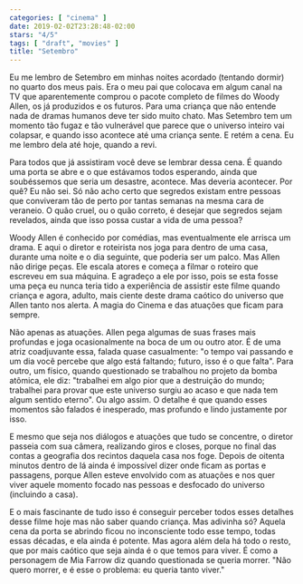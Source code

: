 ```yaml
---
categories: [ "cinema" ]
date: 2019-02-02T23:28:48-02:00
stars: "4/5"
tags: [ "draft", "movies" ]
title: "Setembro"
---
```

Eu me lembro de Setembro em minhas noites acordado (tentando dormir) no quarto dos meus pais. Era o meu pai que colocava em algum canal na TV que aparentemente comprou o pacote completo de filmes do Woody Allen, os já produzidos e os futuros. Para uma criança que não entende nada de dramas humanos deve ter sido muito chato. Mas Setembro tem um momento tão fugaz e tão vulnerável que parece que o universo inteiro vai colapsar, e quando isso acontece até uma criança sente. E retém a cena. Eu me lembro dela até hoje, quando a revi.

Para todos que já assistiram você deve se lembrar dessa cena. É quando uma porta se abre e o que estávamos todos esperando, ainda que soubéssemos que seria um desastre, acontece. Mas deveria acontecer. Por quê? Eu não sei. Só não acho certo que segredos existam entre pessoas que conviveram tão de perto por tantas semanas na mesma cara de veraneio. O quão cruel, ou o quão correto, é desejar que segredos sejam revelados, ainda que isso possa custar a vida de uma pessoa?

Woody Allen é conhecido por comédias, mas eventualmente ele arrisca um drama. E aqui o diretor e roteirista nos joga para dentro de uma casa, durante uma noite e o dia seguinte, que poderia ser um palco. Mas Allen não dirige peças. Ele escala atores e começa a filmar o roteiro que escreveu em sua máquina. E agradeço a ele por isso, pois se esta fosse uma peça eu nunca teria tido a experiência de assistir este filme quando criança e agora, adulto, mais ciente deste drama caótico do universo que Allen tanto nos alerta. A magia do Cinema e das atuações que ficam para sempre.

Não apenas as atuações. Allen pega algumas de suas frases mais profundas e joga ocasionalmente na boca de um ou outro ator. É de uma atriz coadjuvante essa, falada quase casualmente: "o tempo vai passando e um dia você percebe que algo está faltando; futuro, isso é o que falta". Para outro, um físico, quando questionado se trabalhou no projeto da bomba atômica, ele diz: "trabalhei em algo pior que a destruição do mundo; trabalhei para provar que este universo surgiu ao acaso e que nada tem algum sentido eterno". Ou algo assim. O detalhe é que quando esses momentos são falados é inesperado, mas profundo e lindo justamente por isso.

E mesmo que seja nos diálogos e atuações que tudo se concentre, o diretor passeia com sua câmera, realizando giros e closes, porque no final das contas a geografia dos recintos daquela casa nos foge. Depois de oitenta minutos dentro de lá ainda é impossível dizer onde ficam as portas e passagens, porque Allen esteve envolvido com as atuações e nos quer viver aquele momento focado nas pessoas e desfocado do universo (incluindo a casa).

E o mais fascinante de tudo isso é conseguir perceber todos esses detalhes desse filme hoje mas não saber quando criança. Mas adivinha só? Aquela cena da porta se abrindo ficou no inconsciente todo esse tempo, todas essas décadas, e ela ainda é potente. Mas agora além dela há todo o resto, que por mais caótico que seja ainda é o que temos para viver. É como a personagem de Mia Farrow diz quando questionada se queria morrer. "Não quero morrer, e é esse o problema: eu queria tanto viver."
